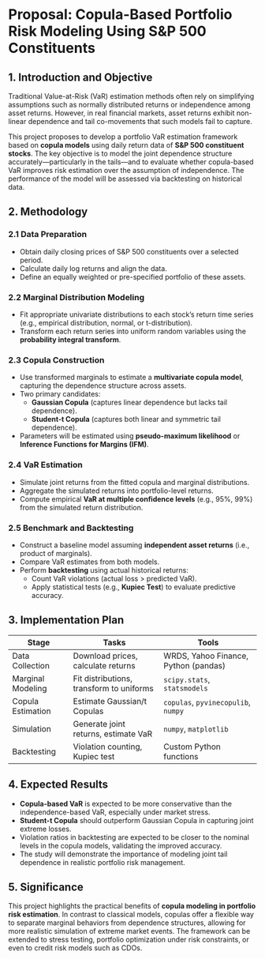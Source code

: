 
# Proposal: Copula-Based Portfolio Risk Modeling Using S&P 500 Constituents

## 1. Introduction and Objective

Traditional Value-at-Risk (VaR) estimation methods often rely on simplifying assumptions such as normally distributed returns or independence among asset returns. However, in real financial markets, asset returns exhibit non-linear dependence and tail co-movements that such models fail to capture.

This project proposes to develop a portfolio VaR estimation framework based on **copula models** using daily return data of **S&P 500 constituent stocks**. The key objective is to model the joint dependence structure accurately—particularly in the tails—and to evaluate whether copula-based VaR improves risk estimation over the assumption of independence. The performance of the model will be assessed via backtesting on historical data.

## 2. Methodology

### 2.1 Data Preparation
- Obtain daily closing prices of S&P 500 constituents over a selected period.
- Calculate daily log returns and align the data.
- Define an equally weighted or pre-specified portfolio of these assets.

### 2.2 Marginal Distribution Modeling
- Fit appropriate univariate distributions to each stock’s return time series (e.g., empirical distribution, normal, or t-distribution).
- Transform each return series into uniform random variables using the **probability integral transform**.

### 2.3 Copula Construction
- Use transformed marginals to estimate a **multivariate copula model**, capturing the dependence structure across assets.
- Two primary candidates:
  - **Gaussian Copula** (captures linear dependence but lacks tail dependence).
  - **Student-t Copula** (captures both linear and symmetric tail dependence).
- Parameters will be estimated using **pseudo-maximum likelihood** or **Inference Functions for Margins (IFM)**.

### 2.4 VaR Estimation
- Simulate joint returns from the fitted copula and marginal distributions.
- Aggregate the simulated returns into portfolio-level returns.
- Compute empirical **VaR at multiple confidence levels** (e.g., 95%, 99%) from the simulated return distribution.

### 2.5 Benchmark and Backtesting
- Construct a baseline model assuming **independent asset returns** (i.e., product of marginals).
- Compare VaR estimates from both models.
- Perform **backtesting** using actual historical returns:
  - Count VaR violations (actual loss > predicted VaR).
  - Apply statistical tests (e.g., **Kupiec Test**) to evaluate predictive accuracy.

## 3. Implementation Plan

| Stage | Tasks | Tools |
|-------|-------|-------|
| Data Collection | Download prices, calculate returns | WRDS, Yahoo Finance, Python (pandas) |
| Marginal Modeling | Fit distributions, transform to uniforms | `scipy.stats`, `statsmodels` |
| Copula Estimation | Estimate Gaussian/t Copulas | `copulas`, `pyvinecopulib`, `numpy` |
| Simulation | Generate joint returns, estimate VaR | `numpy`, `matplotlib` |
| Backtesting | Violation counting, Kupiec test | Custom Python functions |

## 4. Expected Results

- **Copula-based VaR** is expected to be more conservative than the independence-based VaR, especially under market stress.
- **Student-t Copula** should outperform Gaussian Copula in capturing joint extreme losses.
- Violation ratios in backtesting are expected to be closer to the nominal levels in the copula models, validating the improved accuracy.
- The study will demonstrate the importance of modeling joint tail dependence in realistic portfolio risk management.

## 5. Significance

This project highlights the practical benefits of **copula modeling in portfolio risk estimation**. In contrast to classical models, copulas offer a flexible way to separate marginal behaviors from dependence structures, allowing for more realistic simulation of extreme market events. The framework can be extended to stress testing, portfolio optimization under risk constraints, or even to credit risk models such as CDOs.
